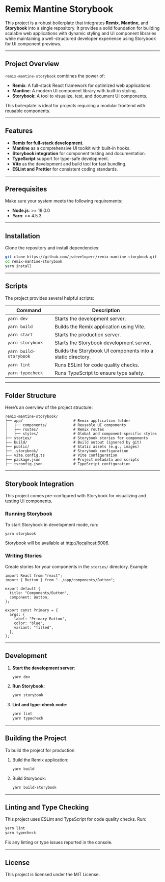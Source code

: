 # Remix Mantine Storybook

This project is a robust boilerplate that integrates **Remix**, **Mantine**, and **Storybook** into a single repository. It provides a solid foundation for building scalable web applications with dynamic styling and UI component libraries while maintaining a well-structured developer experience using Storybook for UI component previews.

---

## Project Overview

`remix-mantine-storybook` combines the power of:

- **Remix**: A full-stack React framework for optimized web applications.
- **Mantine**: A modern UI component library with built-in styling.
- **Storybook**: A tool to visualize, test, and document UI components.

This boilerplate is ideal for projects requiring a modular frontend with reusable components.

---

## Features

- **Remix for full-stack development**.
- **Mantine** as a comprehensive UI toolkit with built-in hooks.
- **Storybook integration** for component testing and documentation.
- **TypeScript** support for type-safe development.
- **Vite** as the development and build tool for fast bundling.
- **ESLint and Prettier** for consistent coding standards.

---

## Prerequisites

Make sure your system meets the following requirements:

- **Node.js**: >= 18.0.0
- **Yarn**: >= 4.5.3

---

## Installation

Clone the repository and install dependencies:

```bash
git clone https://github.com/jsdeveloperr/remix-mantine-storybook.git
cd remix-mantine-storybook
yarn install
```

---

## Scripts

The project provides several helpful scripts:

| Command                  | Description                                                              |
| ------------------------ | ------------------------------------------------------------------------ |
| `yarn dev`               | Starts the development server.                                           |
| `yarn build`             | Builds the Remix application using Vite.                                |
| `yarn start`             | Starts the production server.                                            |
| `yarn storybook`         | Starts the Storybook development server.                                 |
| `yarn build-storybook`   | Builds the Storybook UI components into a static directory.              |
| `yarn lint`              | Runs ESLint for code quality checks.                                     |
| `yarn typecheck`         | Runs TypeScript to ensure type safety.                                   |

---

## Folder Structure

Here’s an overview of the project structure:

```
remix-mantine-storybook/
├── app/                       # Remix application folder
│   ├── components/            # Reusable UI components
│   ├── routes/                # Remix routes
│   ├── styles/                # Global and component-specific styles
├── stories/                   # Storybook stories for components
├── build/                     # Build output (ignored by git)
├── public/                    # Static assets (e.g., images)
├── .storybook/                # Storybook configuration
├── vite.config.ts             # Vite configuration
├── package.json               # Project metadata and scripts
├── tsconfig.json              # TypeScript configuration
```

---

## Storybook Integration

This project comes pre-configured with Storybook for visualizing and testing UI components.

### Running Storybook

To start Storybook in development mode, run:

```bash
yarn storybook
```

Storybook will be available at [http://localhost:6006](http://localhost:6006).

### Writing Stories

Create stories for your components in the `stories/` directory. Example:

```tsx
import React from "react";
import { Button } from "../app/components/Button";

export default {
  title: "Components/Button",
  component: Button,
};

export const Primary = {
  args: {
    label: "Primary Button",
    color: "blue",
    variant: "filled",
  },
};
```

---

## Development

1. **Start the development server**:

   ```bash
   yarn dev
   ```

2. **Run Storybook**:

   ```bash
   yarn storybook
   ```

3. **Lint and type-check code**:

   ```bash
   yarn lint
   yarn typecheck
   ```

---

## Building the Project

To build the project for production:

1. Build the Remix application:

   ```bash
   yarn build
   ```

2. Build Storybook:

   ```bash
   yarn build-storybook
   ```

---

## Linting and Type Checking

This project uses ESLint and TypeScript for code quality checks. Run:

```bash
yarn lint
yarn typecheck
```

Fix any linting or type issues reported in the console.

---

## License

This project is licensed under the MIT License.